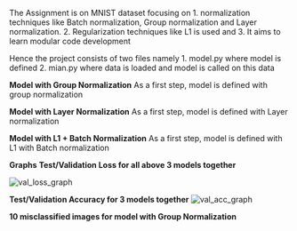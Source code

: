 The Assignment is on MNIST dataset focusing on 
             1. normalization techniques like Batch normalization, Group normalization and Layer normalization. 
             2. Regularization techniques like L1 is used and
             3. It aims to learn modular code development
             
 Hence the project consists of two files namely 
          1. model.py where model is defined
          2. mian.py where data is loaded and model is called on this data
          
**Model with Group Normalization**
As a first step, model is defined with group normalization

**Model with Layer Normalization**
As a first step, model is defined with Layer normalization

**Model with L1 + Batch Normalization**
As a first step, model is defined with L1 with Batch normalization

**Graphs**
**Test/Validation Loss for all above 3 models together**

![val_loss_graph](https://user-images.githubusercontent.com/53993241/139674504-4c53f08a-2102-4cbe-b83a-fd46808363ba.png)



**Test/Validation Accuracy for 3 models together**
![val_acc_graph](https://user-images.githubusercontent.com/53993241/139674584-a1d98006-02b4-4c07-92a9-f9eb05cd0aef.png)


**10 misclassified images for model with Group Normalization**
